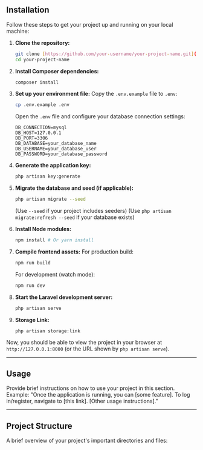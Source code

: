 ## Installation

Follow these steps to get your project up and running on your local machine:

1.  **Clone the repository:**
    ```bash
    git clone [https://github.com/your-username/your-project-name.git](https://github.com/your-username/your-project-name.git)
    cd your-project-name
    ```

2.  **Install Composer dependencies:**
    ```bash
    composer install
    ```

3.  **Set up your environment file:**
    Copy the `.env.example` file to `.env`:
    ```bash
    cp .env.example .env
    ```
    Open the `.env` file and configure your database connection settings:
    ```dotenv
    DB_CONNECTION=mysql
    DB_HOST=127.0.0.1
    DB_PORT=3306
    DB_DATABASE=your_database_name
    DB_USERNAME=your_database_user
    DB_PASSWORD=your_database_password
    ```

4.  **Generate the application key:**
    ```bash
    php artisan key:generate
    ```

5.  **Migrate the database and seed (if applicable):**
    ```bash
    php artisan migrate --seed
    ```
    (Use `--seed` if your project includes seeders)
    (Use `php artisan migrate:refresh --seed` if your database exists)


6.  **Install Node modules:**
    ```bash
    npm install # Or yarn install
    ```

7.  **Compile frontend assets:**
    For production build:
    ```bash
    npm run build 
    ```
    For development (watch mode):
    ```bash
    npm run dev 
    ```

8.  **Start the Laravel development server:**
    ```bash
    php artisan serve
    ```

9.  **Storage Link:**
    ```bash
    php artisan storage:link
    ```

Now, you should be able to view the project in your browser at `http://127.0.0.1:8000` (or the URL shown by `php artisan serve`).

---

## Usage

Provide brief instructions on how to use your project in this section.
Example:
"Once the application is running, you can [some feature]. To log in/register, navigate to [this link]. [Other usage instructions]."

---

## Project Structure

A brief overview of your project's important directories and files:
